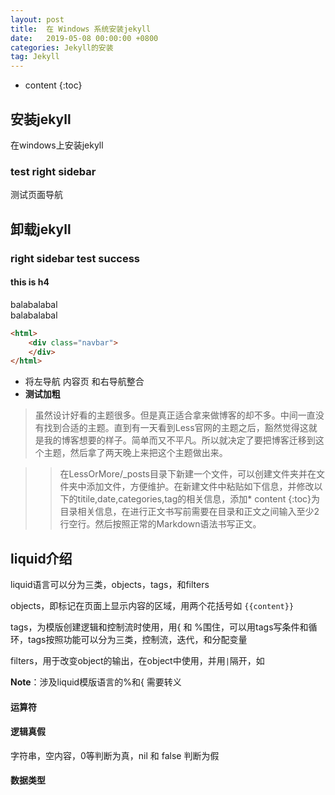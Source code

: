 ```yaml
---
layout: post
title:  在 Windows 系统安装jekyll
date:   2019-05-08 00:00:00 +0800
categories: Jekyll的安装
tag: Jekyll
---
```


* content
{:toc}




## 安装jekyll
在windows上安装jekyll  


### test right sidebar
测试页面导航



## 卸载jekyll

### right sidebar test success

#### this is h4
balabalabal  
balabalabal  

```html
<html>
    <div class="navbar">
    </div>
</html>
```
- 将左导航 内容页 和右导航整合
- **测试加粗**

> 虽然设计好看的主题很多。但是真正适合拿来做博客的却不多。中间一直没有找到合适的主题。直到有一天看到Less官网的主题之后，豁然觉得这就是我的博客想要的样子。简单而又不平凡。所以就决定了要把博客迁移到这个主题，然后拿了两天晚上来把这个主题做出来。

>> 在LessOrMore/_posts目录下新建一个文件，可以创建文件夹并在文件夹中添加文件，方便维护。在新建文件中粘贴如下信息，并修改以下的titile,date,categories,tag的相关信息，添加* content {:toc}为目录相关信息，在进行正文书写前需要在目录和正文之间输入至少2行空行。然后按照正常的Markdown语法书写正文。

## liquid介绍

liquid语言可以分为三类，objects，tags，和filters

objects，即标记在页面上显示内容的区域，用两个花括号如 `{{content}}`

tags，为模版创建逻辑和控制流时使用，用{ 和 %围住，可以用tags写条件和循环，tags按照功能可以分为三类，控制流，迭代，和分配变量

filters，用于改变object的输出，在object中使用，并用`|`隔开，如

**Note**：涉及liquid模版语言的%和{ 需要转义

#### 运算符

#### 逻辑真假

字符串，空内容，0等判断为真，nil 和 false 判断为假

#### 数据类型

